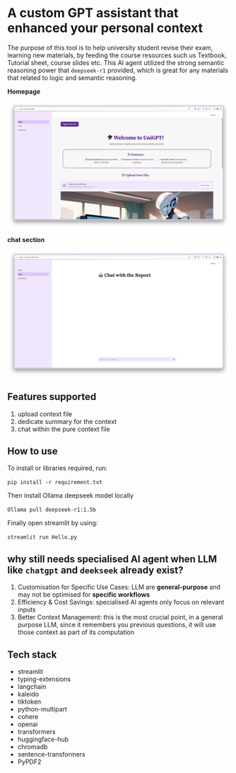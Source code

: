 # A custom GPT assistant that enhanced your personal context

The purpose of this tool is to help university student revise their exam, 
learning new materials, by feeding the course resources such us Textbook, Tutorial sheet, course slides etc.
This AI agent utilized the strong semantic reasoning power that `deepseek-r1` provided,
which is great for any materials that related to logic and semantic reasoning.

**Homepage**

![](media/homepage.png)

**chat section**

![](media/char.png)

## Features supported

1. upload context file
2. dedicate summary for the context
3. chat within the pure context file

## How to use

To install or libraries required, run:

`pip install -r requirement.txt`

Then install Ollama deepseek model locally

`Ollama pull deepseek-r1:1.5b`

Finally open streamlit by using:

`streamlit run Hello.py`

## why still needs specialised AI agent when LLM like `chatgpt` and `deekseek` already exist?

1. Customisation for Specific Use Cases: LLM are **general-purpose** and may not be optimised for **specific workflows**
2. Efficiency & Cost Savings: specialised AI agents only focus on relevant inputs
3. Better Context Management: this is the most crucial point, in a general purpose LLM, since it remembers you previous questions, it will use those context as part of its computation


## Tech stack

- streamlit
- typing-extensions
- langchain
- kaleido
- tiktoken
- python-multipart
- cohere
- openai
- transformers
- huggingface-hub
- chromadb
- sentence-transformers
- PyPDF2
